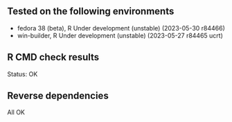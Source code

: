 ## Tested on the following environments
* fedora 38 (beta), R Under development (unstable) (2023-05-30 r84466)
* win-builder, R Under development (unstable) (2023-05-27 r84465 ucrt)

## R CMD check results
Status: OK

## Reverse dependencies
All OK
